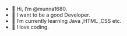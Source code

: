 - 👋 Hi, I’m @munna1680.
- 👀 I want to be a good Developer.
- 🌱 I’m currently learning Java ,HTML ,CSS etc.
- 👀 I love coding.

<!---
munna1680/munna1680 is a ✨ special ✨ repository because its `README.md` (this file) appears on your GitHub profile.
You can click the Preview link to take a look at your changes.
--->
